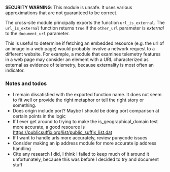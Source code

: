 **SECURITY WARNING**: This module is unsafe. It uses various approximations that are not guaranteed to be correct.

The cross-site module principally exports the function `url_is_external`. The `url_is_external` function returns `true` if the `other_url` parameter is *external* to the `document_url` parameter.

This is useful to determine if fetching an embedded resource (e.g. the url of an image in a web page) would probably involve a network request to a different website. For example, a module that examines telemetry features in a web page may consider an element with a URL characterized as external as evidence of telemetry, because externality is most often an indicator.

### Notes and todos

* I remain dissatisfied with the exported function name. It does not seem to fit well or provide the right metaphor or tell the right story or something.
* Does origin include port? Maybe I should be doing port comparison at certain points in the logic
* If I ever get around to trying to make the is_geographical_domain test more accurate, a good resource is https://publicsuffix.org/list/public_suffix_list.dat
* If I want to handle urls more accurately, review punycode issues
* Consider making an ip address module for more accurate ip address handling
* Cite any research I did, I think I failed to keep much of it around it unfortunately, because this was before I decided to try and document stuff
